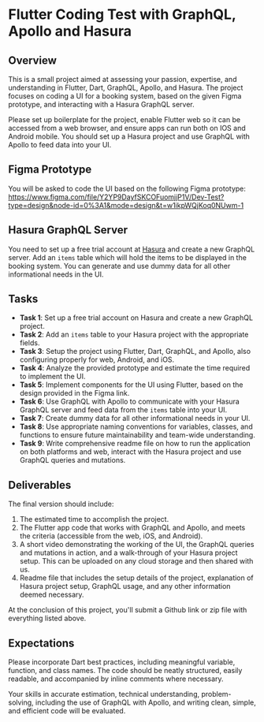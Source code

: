 # Flutter Coding Test with GraphQL, Apollo and Hasura

## Overview

This is a small project aimed at assessing your passion, expertise, and understanding in Flutter, Dart, GraphQL, Apollo, and Hasura. The project focuses on coding a UI for a booking system, based on the given Figma prototype, and interacting with a Hasura GraphQL server.

Please set up boilerplate for the project, enable Flutter web so it can be accessed from a web browser, and ensure apps can run both on IOS and Android mobile. You should set up a Hasura project and use GraphQL with Apollo to feed data into your UI.

## Figma Prototype

You will be asked to code the UI based on the following Figma prototype: https://www.figma.com/file/Y2YP9DayfSKCOFuomjjP1V/Dev-Test?type=design&node-id=0%3A1&mode=design&t=w1ikpWQjKoq0NUwm-1

## Hasura GraphQL Server

You need to set up a free trial account at [Hasura](https://hasura.io/pricing/) and create a new GraphQL server. 
Add an `items` table which will hold the items to be displayed in the booking system. You can generate and use dummy data for all other informational needs in the UI.

## Tasks

- **Task 1**: Set up a free trial account on Hasura and create a new GraphQL project.
- **Task 2**: Add an `items` table to your Hasura project with the appropriate fields.
- **Task 3**: Setup the project using Flutter, Dart, GraphQL, and Apollo, also configuring properly for web, Android, and iOS.
- **Task 4**: Analyze the provided prototype and estimate the time required to implement the UI.
- **Task 5**: Implement components for the UI using Flutter, based on the design provided in the Figma link.
- **Task 6**: Use GraphQL with Apollo to communicate with your Hasura GraphQL server and feed data from the `items` table into your UI.
- **Task 7**: Create dummy data for all other informational needs in your UI.
- **Task 8**: Use appropriate naming conventions for variables, classes, and functions to ensure future maintainability and team-wide understanding.
- **Task 9**: Write comprehensive readme file on how to run the application on both platforms and web, interact with the Hasura project and use GraphQL queries and mutations.

## Deliverables 

The final version should include: 

1. The estimated time to accomplish the project.
2. The Flutter app code that works with GraphQL and Apollo, and meets the criteria (accessible from the web, iOS, and Android).
3. A short video demonstrating the working of the UI, the GraphQL queries and mutations in action, and a walk-through of your Hasura project setup. This can be uploaded on any cloud storage and then shared with us.
4. Readme file that includes the setup details of the project, explanation of Hasura project setup, GraphQL usage, and any other information deemed necessary.

At the conclusion of this project, you'll submit a Github link or zip file with everything listed above.

## Expectations

Please incorporate Dart best practices, including meaningful variable, function, and class names. The code should be neatly structured, easily readable, and accompanied by inline comments where necessary.

Your skills in accurate estimation, technical understanding, problem-solving, including the use of GraphQL with Apollo, and writing clean, simple, and efficient code will be evaluated.
